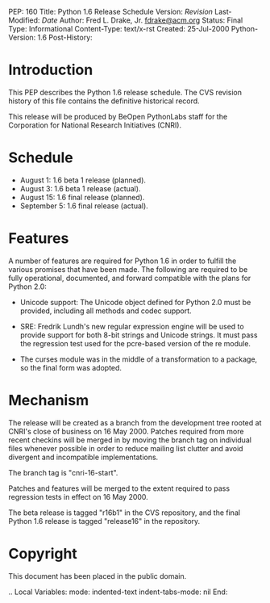 PEP: 160
Title: Python 1.6 Release Schedule
Version: $Revision$
Last-Modified: $Date$
Author: Fred L. Drake, Jr. <fdrake@acm.org>
Status: Final
Type: Informational
Content-Type: text/x-rst
Created: 25-Jul-2000
Python-Version: 1.6
Post-History:


Introduction
============

This PEP describes the Python 1.6 release schedule.  The CVS
revision history of this file contains the definitive historical
record.

This release will be produced by BeOpen PythonLabs staff for the
Corporation for National Research Initiatives (CNRI).


Schedule
========

* August 1: 1.6 beta 1 release (planned).
* August 3: 1.6 beta 1 release (actual).
* August 15: 1.6 final release (planned).
* September 5: 1.6 final release (actual).


Features
========

A number of features are required for Python 1.6 in order to
fulfill the various promises that have been made.  The following
are required to be fully operational, documented, and forward
compatible with the plans for Python 2.0:

* Unicode support: The Unicode object defined for Python 2.0 must be provided,
  including all methods and codec support.

* SRE: Fredrik Lundh's new regular expression engine will be used
  to provide support for both 8-bit strings and Unicode strings. It must pass
  the regression test used for the pcre-based version of the re module.

* The curses module was in the middle of a transformation to a package, so the
  final form was adopted.


Mechanism
=========

The release will be created as a branch from the development tree
rooted at CNRI's close of business on 16 May 2000.  Patches
required from more recent checkins will be merged in by moving the
branch tag on individual files whenever possible in order to
reduce mailing list clutter and avoid divergent and incompatible
implementations.

The branch tag is "cnri-16-start".

Patches and features will be merged to the extent required to pass
regression tests in effect on 16 May 2000.

The beta release is tagged "r16b1" in the CVS repository, and the
final Python 1.6 release is tagged "release16" in the repository.


Copyright
=========

This document has been placed in the public domain.



..
  Local Variables:
  mode: indented-text
  indent-tabs-mode: nil
  End:
